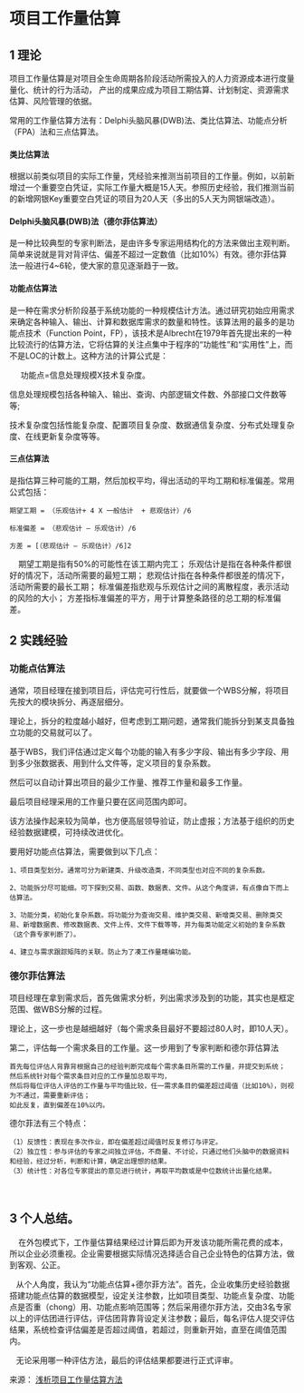# 项目工作量估算

## 1 理论
项目工作量估算是对项目全生命周期各阶段活动所需投入的人力资源成本进行度量量化、统计的行为活动，
产出的成果应成为项目工期估算、计划制定、资源需求估算、风险管理的依据。

常用的工作量估算方法有：Delphi头脑风暴(DWB)法、类比估算法、功能点分析（FPA）法和三点估算法。

#### 类比估算法

根据以前类似项目的实际工作量，凭经验来推测当前项目的工作量。例如，以前新增过一个重要空白凭证，实际工作量大概是15人天。参照历史经验，我们推测当前的新增网银Key重要空白凭证的项目为20人天（多出的5人天为网银端改造）。

#### Delphi头脑风暴(DWB)法（德尔菲估算法）

是一种比较典型的专家判断法，是由许多专家运用结构化的方法来做出主观判断。简单来说就是背对背评估、偏差不超过一定数值（比如10%）有效。德尔菲估算法一般进行4~6轮，使大家的意见逐渐趋于一致。

#### 功能点估算法

是一种在需求分析阶段基于系统功能的一种规模估计方法。通过研究初始应用需求来确定各种输入、输出、计算和数据库需求的数量和特性。该算法用的最多的是功能点技术（Function Point，FP），该技术是Albrecht在1979年首先提出来的一种比较流行的估算方法，它将估算的关注点集中于程序的“功能性”和“实用性”上，而不是LOC的计数上。这种方法的计算公式是：

     功能点=信息处理规模X技术复杂度。

信息处理规模包括各种输入、输出、查询、内部逻辑文件数、外部接口文件数等等;

技术复杂度包括性能复杂度、配置项目复杂度、数据通信复杂度、分布式处理复杂度、在线更新复杂度等等。

#### 三点估算法

是指估算三种可能的工期，然后加权平均，得出活动的平均工期和标准偏差。常用公式包括：

    期望工期 = （乐观估计+ 4 X 一般估计  + 悲观估计）/6

    标准偏差 = （悲观估计 – 乐观估计）/6

    方差 = [（悲观估计 – 乐观估计）/6]2

    期望工期是指有50%的可能性在该工期内完工；
    乐观估计是指在各种条件都很好的情况下，活动所需要的最短工期；
    悲观估计指在各种条件都很差的情况下，活动所需要的最长工期；
    标准偏差指悲观与乐观估计之间的离散程度，表示活动的风险的大小；
    方差指标准偏差的平方，用于计算整条路径的总工期的标准偏差。

## 2 实践经验

### 功能点估算法

通常，项目经理在接到项目后，评估完可行性后，就要做一个WBS分解，将项目先按大的模块拆分、再逐层细分。

理论上，拆分的粒度越小越好，但考虑到工期问题，通常我们能拆分到某支具备独立功能的交易就可以了。

基于WBS，我们评估通过定义每个功能的输入有多少字段、输出有多少字段、用到多少张数据表、用到什么文件等，定义项目的复杂系数。

然后可以自动计算出项目的最少工作量、推荐工作量和最多工作量。

最后项目经理采用的工作量只要在区间范围内即可。

该方法操作起来较为简单，也方便高层领导验证，防止虚报；方法基于组织的历史经验数据建模，可持续改进优化。

要用好功能点估算法，需要做到以下几点：

    1、项目类型划分。通常可分为新建类、升级改造类，不同类型也对应不同的复杂系数。

    2、功能拆分尽可能细。可下探到交易、函数、数据表、文件。从这个角度讲，有点像自下而上估算法。

    3、功能分类，初始化复杂系数。将功能分为查询交易、维护类交易、新增类交易、删除类交易、新增数据表、修改数据表、文件上传、文件下载等等，并为每类功能定义初始的复杂系数（这个靠专家判断了）。

    4、建立与需求跟踪矩阵的关联。防止为了凑工作量瞎编功能。

### 德尔菲估算法

项目经理在拿到需求后，首先做需求分析，列出需求涉及到的功能，其实也是框定范围、做WBS分解的过程。

理论上，这一步也是越细越好（每个需求条目最好不要超过80人时，即10人天）。

第二，评估每一个需求条目的工作量。这一步用到了专家判断和德尔菲估算法

    首先每位评估人背靠背根据自己的经验判断完成每个需求条目所需的工作量，并提交到系统；
    然后系统针对每个需求条目对应的工作量加总取平均，
    然后将每位评估人评估的工作量与平均值比较，任一需求条目的偏差超过阈值（比如10%），则视为不通过，需要重新评估；
    如此反复，直到偏差在10%以内。

德尔菲法有三个特点：

    （1）反馈性：表现在多次作业，即在偏差超过阈值时反复修订与评定。
    （2）独立性：参与评估的专家之间独立评估，不商量、不讨论，只通过他们头脑中的数据资料和经验，经过分析，判断和计算，确定出理想的结果。
    （3）统计性：对各位专家提出的意见进行统计，再取平均数或是中位数统计出量化结果。

 

## 3 个人总结。

    在外包模式下，工作量估算结果经过计算后即为开发该功能所需花费的成本，所以企业必须重视。企业需要根据实际情况选择适合自己企业特色的估算方法，做到客观、公正。

   从个人角度，我认为“功能点估算+德尔菲方法”。首先，企业收集历史经验数据搭建功能点估算的数据模型，设定关注参数，比如项目类型、功能点复杂度、功能点是否重（chong）用、功能点影响范围等；然后采用德尔菲方法，交由3名专家以上的评估团进行评估，评估团背靠背设定关注参数；最后，每名评估人提交评估结果，系统检查评估偏差是否超过阈值，若超过，则重新开始，直至在阈值范围内。

   无论采用哪一种评估方法，最后的评估结果都要进行正式评审。

来源：
[浅析项目工作量估算方法](https://blog.csdn.net/taric_ma/java/article/details/79290477)
